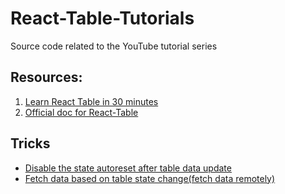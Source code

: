 # React-Table-Tutorials

Source code related to the YouTube tutorial series

## Resources: 
1. [Learn React Table in 30 minutes](https://www.youtube.com/watch?v=YwP4NAZGskg&list=PLC3y8-rFHvwgWTSrDiwmUsl4ZvipOw9Cz&ab_channel=CodevolutionCodevolution)
2. [Official doc for React-Table](https://react-table.tanstack.com/)

## Tricks 

- [Disable the state autoreset after table data update](https://react-table.tanstack.com/docs/faq#how-do-i-stop-my-table-state-from-automatically-resetting-when-my-data-changes)
- [Fetch data based on table state change(fetch data remotely)](https://react-table.tanstack.com/docs/faq#how-can-i-use-the-table-state-to-fetch-new-data)
